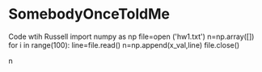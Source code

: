 # SomebodyOnceToldMe
Code wtih Russell 
import numpy as np
file=open ('hw1.txt')
n=np.array([])
for i in range(100):
    line=file.read()
    n=np.append(x_val,line)
file.close()

n
